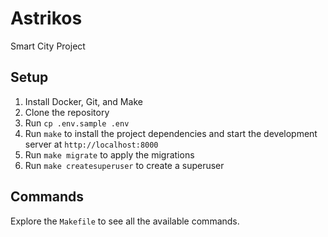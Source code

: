 # Astrikos

Smart City Project

## Setup

1. Install Docker, Git, and Make
2. Clone the repository
3. Run `cp .env.sample .env`
4. Run `make` to install the project dependencies and start the development server at `http://localhost:8000`
5. Run `make migrate` to apply the migrations
6. Run `make createsuperuser` to create a superuser

## Commands

Explore the `Makefile` to see all the available commands.
